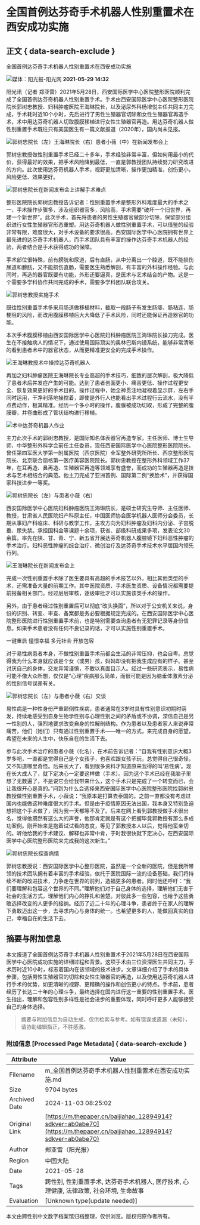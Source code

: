 # 全国首例达芬奇手术机器人性别重置术在西安成功实施

## 正文 { data-search-exclude }


全国首例达芬奇手术机器人性别重置术在西安成功实施

![媒体：阳光报-阳光网](https://file.thepaper.cn/wap/v6/img/logo_wap_v3.png) **2021-05-29 14:32** 

阳光讯（记者 郑亚雷）2021年5月28日，西安国际医学中心医院整形医院顺利完成了全国首例达芬奇机器人性别重置手术。手术由西安国际医学中心医院整形医院院长郭树忠教授、妇科肿瘤医院王海琳院长，以及泌尿外科杨增悦主任共同主刀完成，手术耗时近10个小时，先后进行了男性生殖器官切除和女性生殖器官再造手术，术中用达芬奇机器人切取腹膜移植进行女性生殖器官再造。用达芬奇机器人做性别重置手术既往只有美国医生有一篇文献报道（2020年），国内尚未见报。

![郭树忠院长（左）王海琳院长（右）患者小薇（中）在新闻发布会上](https://imagepphcloud.thepaper.cn/pph/image/134/303/939.jpg)

郭树忠教授做性别重置手术已经二十多年，手术经验非常丰富，但如何用最小的代价，获得最好的效果，把手术风险降到最低，一直是郭教授团队持续努力研究改进的方向。此次使用达芬奇机器人手术，视野更加清晰，操作更加精准，创伤更小，风险更低、效果更好。

![郭树忠院长在新闻发布会上讲解手术难点](https://imagepphcloud.thepaper.cn/pph/image/134/303/940.jpg)

整形医院院长郭树忠教授告诉记者：性别重置手术是整形外科难度最大的手术之一，手术操作步骤多，涉及组织器官多，风险高，手术需要“破坏一个旧世界，再建一个新世界”。此次手术，首先将患者的男性生殖器官做部分切除，保留部分组织进行女性生殖器官形态重塑。用达芬奇机器人做性别重置手术，可以借鉴的经验非常有限，难度很大，对手术设备的要求很高。西安国际医学中心医院拥有世界上最先进的达芬奇手术机器人，而手术团队具有丰富的操作达芬奇手术机器人的经验，两者结合是手术获得成功的保障。

手术部位很特殊，前有膀胱和尿道，后有直肠，从中分离出一个腔道，既不能损伤尿道和膀胱，又不能损伤直肠，需要医生熟悉解剖，有丰富的外科操作经验。与此同时，再造的器官既要有功能，外形还要逼真，是医术与艺术结合的产物。这是一个需要多学科协作共同完成的手术，需要多学科团队联合攻关。

![郭树忠教授实施手术](https://imagepphcloud.thepaper.cn/pph/image/134/303/941.jpg)

既往性别重置手术多采用肠道做移植材料，截取一段肠子有发生肠瘘、肠粘连、肠梗阻的风险，而改用腹膜移植后大大降低了手术风险，同时还能保证再造器官的功能。

本次手术腹膜移植由西安国际医学中心医院妇科肿瘤医院王海琳院长操刀完成。医生在不接触病人的情况下，通过使用国际顶尖的奥林巴斯内镜系统，能够非常清晰的看到患者术中的器官状态，从而更精准更安全的完成手术操作。

![王海琳教授术中操控达芬奇机器人](https://imagepphcloud.thepaper.cn/pph/image/134/303/942.jpg)

再加之妇科肿瘤医院王海琳院长专业高超的手术技巧，细致的层次解剖，极大降低了患者术后并发症产生的可能。达到了患者创面更小、痛苦更低、操作过程更安全、恢复效果更好的手术目的。操作过程中，她全神贯注地凝视着显示屏，左右手同时运用，干净利落地操控着，即使是外行人也能看出手术过程行云流水，没有半点费动作，极其精准。经历一个多小时的操作，腹膜被成功切取，形成了完整的腹膜瓣，并卷曲形成了管状结构进行移植。

![术中达芬奇机器人作业](https://imagepphcloud.thepaper.cn/pph/image/134/303/943.jpg)

主刀此次手术的郭树忠教授，是国际知名体表器官再造专家，主任医师、博士生导师、中华整形外科学会前任主任委员，现任西安国际医学中心医院整形医院院长。曾任第四军医大学第一附属医院（西京医院）全军整外研究所所长、西京整形医院院长、北京联合丽格第一医疗美容医院院长。郭树忠教授在整形外科领域工作37年，在耳再造、鼻再造、生殖器官再造等领域享有盛誉，而成功的生殖器再造是技术与艺术相结合的典范。他主刀完成了亚洲首例、国际第二例“换脸术”，并获得国家科技进步一等奖。

![郭树忠院长（左）与患者小薇（右）](https://imagepphcloud.thepaper.cn/pph/image/134/303/944.jpg)

西安国际医学中心医院妇科肿瘤医院王海琳院长，是硕士研究生导师、主任医师、教授，甘肃省人民医院妇产科原主任，中国医师协会医学机器人医师分会委员，长期从事妇产科临床、科研与教学工作，主攻方向为妇科肿瘤及妇科内分泌、子宫脱垂、尿失禁。承担国科金等课题十余项，获省、部级科研成果多项，发表论文30余篇。率先在陕、甘、青、宁、新五省开展达芬奇机器人腹腔镜下妇科恶性肿瘤的手术治疗。妇科恶性肿瘤的综合治疗、微创治疗及达芬奇手术技术水平居国内领先行列。

![王海琳院长在新闻发布会上](https://imagepphcloud.thepaper.cn/pph/image/134/303/945.jpg)

完成一次性别重置手术除了医生要具有高超的手术技艺以外，相比其他类型的手术，还需准备大量的前期工作。其中医院资质、手术医生资质、设备情况都需要提前报备相关部门。经过层层审核，逐级审批才可以实施该类手术的操作。

另外，由于患者经过性别重置后可以彻底“改头换面”，所以对于公安机关来说，身份的识别、转变、审查、备案都是务必要根据规定完成的。在西安国际医学中心医院整形医院进行性别重置手术前，也是特别需要查询患者有无犯罪记录等身份信息。如果手术患者没有任何不良记录的话，才可以实施性别重置手术。

一键重启 憧憬幸福 多元社会 开放包容

对于易性病患者本身，不做性别重置手术前都会生活的非常压抑，也会自卑。总觉得我为什么本身就应该是个女（或男）孩，妈妈却没有把我生成应有的样子。甚至讨厌自己的身体，交友异常谨慎，不敢以真面目示人。经过一些研究表示，易性病可能不像大众所想，仅仅是“心理”疾病那么简单，而很可能是因为脑垂体激素分泌的性别信号误差有关。

![郭树忠院长（左）与患者小薇（右）交谈](https://imagepphcloud.thepaper.cn/pph/image/134/303/946.jpg)

易性病是一种性身份严重颠倒性疾病，患者通常在3岁时具有性别意识初期时萌发，持续地感受到自身生物学性别与心理性别之间的矛盾或不协调，深信自己是另一性别的人，强烈地要求改变自身的性解剖结构。作为患者以及患者家人来说非常痛苦，他们（她们）只有通过性别重置手术——唯一的方式，来完成自身的愿望，希望在未来的人生中，快乐自在的生活下去。

参与此次手术治疗的患者小薇（化名），在术前告诉记者：“自我有性别意识大概3岁多吧，一直都是觉得自己是个女孩子，也喜欢跟女孩子玩，总觉得自己很奇怪，又不知道哪里奇怪。后来长大了，看到很多资料才知道原来我得的叫‘易性病’。现在长大成人了，就下定决心一定要这样做（手术）。因为这个手术已经在我脑子里想了无数遍了，不是说它会给我带来什么，这个手术只是完成了一个转变而已，会让我很开心是真的。”问到为什么会选择来西安国际医学中心医院整形医院找郭树忠教授做性别重置手术，小薇说：“我原本是打算去泰国的。之前一直都没有考虑过国内也能做这种难度很大的手术。但是由于疫情原因无法出国，我本身又特别急迫想把这个手术做了，因为我一天都等不及了。后来在网上看到郭教授做手术很出名，觉得他既然有这么大的声誉，他那肯定就是有这个把握毕竟郭教授有那么多成功案例。刚开始来是抱着试试看的态度，等见了郭教授本人以后，觉得他蛮亲切的。听他给我的手术建议、解释也非常中肯，于时我很快就下定决心，在西安国际医学中心医院整形医院来完成我的这次新生。”

![郭树忠院长探查病情](https://imagepphcloud.thepaper.cn/pph/image/134/303/947.jpg)

郭树忠教授说：西安国际医学中心整形医院，虽然是一个全新的医院，但是我所带领的技术团队拥有着丰富的手术经验，依托于医院国际一流的设备基础，我们将持续不断的改进技术，力争走在世界的前列，造福更多的患者。同时他还呼吁：“我们要理解和包容这个世界的不同。”理解他们对于自己身体的选择，理解他们无害于社会的生活方式，理解他们内心的挣扎和苦楚。对彼此多一些包容，也给予这些勇敢选择改变的人更多的接纳。经历了近二十年的心理斗争，患者终于在家人的理解下勇敢迈出这一步，去寻求内心与身体的统一。也希望更多的人，能做回真实的自己，幸福自在的生活下去。
<!-- tcd_original_link https://m.thepaper.cn/baijiahao_12894914?sdkver=ab0abe70 -->
## 摘要与附加信息

<!-- tcd_abstract -->
本文报道了全国首例达芬奇手术机器人性别重置术于2021年5月28日在西安国际医学中心医院成功实施的详细过程和背景。这项手术由三位资深医生共同主刀，手术历时近10小时，标志着国内在该领域的技术进步。文章详细介绍了手术的具体步骤，包括男性生殖器官的切除和女性生殖器官的再造，以及使用达芬奇机器人进行手术的优势，如更清晰的视野、更精确的操作和创伤更小的特点。手术前，患者经历了长达二十年的心理斗争，最终选择在国内进行这一重要的性别重置手术。医生指出，理解和包容性别多样性是社会进步的重要体现，同时呼吁更多人能够接受自己的身体选择。
<!-- tcd_abstract_end -->

> 摘要与附加信息为自动生成，仅供检索与参考。如有错误或遗漏（未知），请协助编辑指正，不胜感激。

### 附加信息 [Processed Page Metadata] { data-search-exclude }

| Attribute       | Value                                  |
|-----------------|----------------------------------------|
| Filename        | m_全国首例达芬奇手术机器人性别重置术在西安成功实施.md                             |
| Size            | 9704 bytes                           |
| Archived Date   | 2024-11-03 08:25:02                             |
| Original Link   | [https://m.thepaper.cn/baijiahao_12894914?sdkver=ab0abe70](https://m.thepaper.cn/baijiahao_12894914?sdkver=ab0abe70)                       |
| Author          | 郑亚雷（阳光报）                               |
| Region          | 中国大陆                               |
| Date            | 2021-05-28                                 |
| Tags            | 跨性别, 性别重置手术, 达芬奇手术机器人, 医疗技术, 心理健康, 法律政策, 社会环境, 生命故事                                 |
| Evaluation            | [Unknown type(update needed)]                                 |
<!-- tcd_table_end -->

本文由跨性别中文数字档案馆归档整理，仅供浏览。版权归原作者所有。
